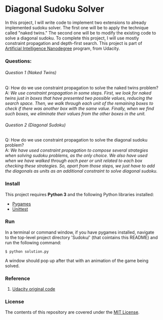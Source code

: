 Diagonal Sudoku Solver
===============================
In this project, I will write code to implement two extensions to already implemented sudoku solver. The first one will be to apply the technique called "naked twins." The second one will be to modify the existing code to solve a diagonal sudoku. To complete this project, I will use mostly constraint propagation and depth-first search. This project is part of [Artificial Intelligence Nanodegree](https://www.udacity.com/ai) program, from Udacity.

### Questions:
###### Question 1 (Naked Twins)
Q: How do we use constraint propagation to solve the naked twins problem?  
A: *We use constraint propagation in some steps. First, we look for naked twins just in boxes that have presented two possible values, reducing the search space. Then, we walk through each unit of the remaining boxes to check if there was another box with the same value. Finally, when we find such boxes, we eliminate their values from the other boxes in the unit.*

###### Question 2 (Diagonal Sudoku)
Q: How do we use constraint propagation to solve the diagonal sudoku problem?  
A: *We have used constraint propagation to compose several strategies when solving sudoku problems, as the only choice. We also have used when we have walked through each peer or unit related to each box checking these strategies. So, apart from those steps, we just have to add the diagonals as units as an additional constraint to solve diagonal sudoku.*

### Install
This project requires **Python 3** and the following Python libraries installed:
- [Pygames](https://www.pygame.org/wiki/GettingStarted)
- [Unittest](https://docs.python.org/2/library/unittest.html)


### Run
In a terminal or command window, if you have pygames installed, navigate to the top-level project directory 'Sudoku/' (that cointains this README) and run the following command:

```shell
$ python solution.py
```

A window should pop up after that with an animation of the game being solved.


### Reference
1. [Udacity original code](https://github.com/udacity/AIND-Sudoku)

### License
The contents of this repository are covered under the [MIT License](LICENSE.md).

